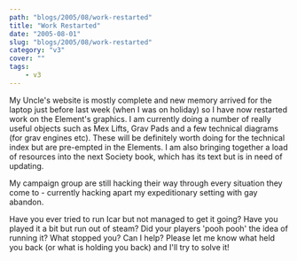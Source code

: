 ```yaml
---
path: "blogs/2005/08/work-restarted"
title: "Work Restarted"
date: "2005-08-01"
slug: "blogs/2005/08/work-restarted"
category: "v3"
cover: ""
tags:
    - v3
---
```

My Uncle's website is mostly complete and new memory arrived for the laptop just before last week (when I was on holiday) so I have now restarted work on the Element's graphics. I am currently doing a number of really useful objects such as Mex Lifts, Grav Pads and a few technical diagrams (for grav engines etc). These will be definitely worth doing for the technical index but are pre-empted in the Elements. I am also bringing together a load of resources into the next Society book, which has its text but is in need of updating.

My campaign group are still hacking their way through every situation they come to - currently hacking apart my expeditionary setting with gay abandon.

Have you ever tried to run Icar but not managed to get it going? Have you played it a bit but run out of steam? Did your players 'pooh pooh' the idea of running it? What stopped you? Can I help? Please let me know what held you back (or what is holding you back) and I'll try to solve it!